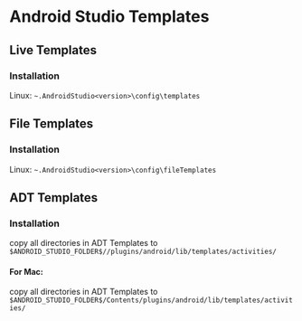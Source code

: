 # Android Studio Templates

## Live Templates

### Installation

Linux: `~.AndroidStudio<version>\config\templates`

## File Templates

### Installation

Linux: `~.AndroidStudio<version>\config\fileTemplates`

## ADT Templates

### Installation

copy all directories in ADT Templates to `$ANDROID_STUDIO_FOLDER$//plugins/android/lib/templates/activities/`

#### For Mac:
copy all directories in ADT Templates to `$ANDROID_STUDIO_FOLDER$/Contents/plugins/android/lib/templates/activities/`
